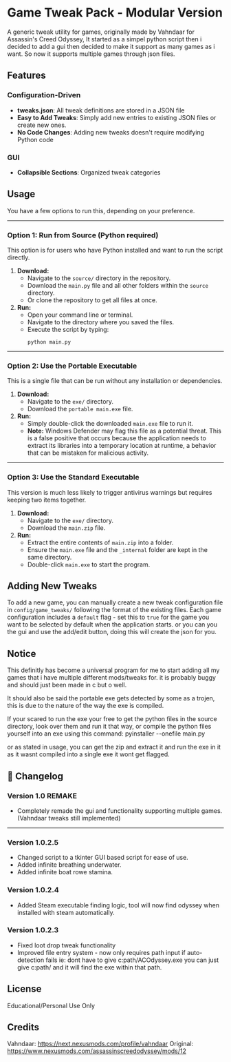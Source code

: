 # Game Tweak Pack - Modular Version

A generic tweak utility for games, originally made by Vahndaar for Assassin's Creed Odyssey, It started as a simpel python script then i decided to add a gui then decided to make it support as many games as i want.
So now it supports multiple games through json files.


## Features

### Configuration-Driven
- **tweaks.json**: All tweak definitions are stored in a JSON file
- **Easy to Add Tweaks**: Simply add new entries to existing JSON files or create new ones.
- **No Code Changes**: Adding new tweaks doesn't require modifying Python code

### GUI
- **Collapsible Sections**: Organized tweak categories


## Usage


You have a few options to run this, depending on your preference.

---

### Option 1: Run from Source (Python required)

This option is for users who have Python installed and want to run the script directly.

1.  **Download:**
    *   Navigate to the `source/` directory in the repository.
    *   Download the `main.py` file and all other folders within the `source` directory.
    *   Or clone the repository to get all files at once.
2.  **Run:**
    *   Open your command line or terminal.
    *   Navigate to the directory where you saved the files.
    *   Execute the script by typing:
        ```
        python main.py
        ```

---

### Option 2: Use the Portable Executable

This is a single file that can be run without any installation or dependencies.

1.  **Download:**
    *   Navigate to the `exe/` directory.
    *   Download the `portable main.exe` file.
2.  **Run:**
    *   Simply double-click the downloaded `main.exe` file to run it.
    *   **Note:** Windows Defender may flag this file as a potential threat. This is a false positive that occurs because the application needs to extract its libraries into a temporary location at runtime, a behavior that can be mistaken for malicious activity.

---

### Option 3: Use the Standard Executable

This version is much less likely to trigger antivirus warnings but requires keeping two items together.

1.  **Download:**
    *   Navigate to the `exe/` directory.
    *   Download the `main.zip` file.
2.  **Run:**
    *   Extract the entire contents of `main.zip` into a folder.
    *   Ensure the `main.exe` file and the `_internal` folder are kept in the same directory.
    *   Double-click `main.exe` to start the program.


## Adding New Tweaks

To add a new game, you can manually create a new tweak configuration file in `config/game_tweaks/` following the format of the existing files. Each game configuration includes a `default` flag - set this to `true` for the game you want to be selected by default when the application starts.
or you can you the gui and use the add/edit button, doing this will create the json for you.


## Notice

This definitly has become a universal program for me to start adding all my games that i have multiple different mods/tweaks for. it is probably buggy and should just been made in c but o well.

It should also be said the portable exe gets detected by some as a trojen, this is due to the nature of the way the exe is compiled.

If your scared to run the exe your free to get the python files in the source directory, look over them and run it that way, or compile the python files yourself into an exe using this command:
pyinstaller --onefile main.py

or as stated in usage, you can get the zip and extract it and run the exe in it as it wasnt compiled into a single exe it wont get flagged.


## 📝 Changelog

### Version 1.0  REMAKE
- Completely remade the gui and functionality supporting multiple games.(Vahndaar tweaks still implemented)


---


### Version 1.0.2.5
- Changed script to a tkinter GUI based script for ease of use.
- Added infinite breathing underwater.
- Added infinite boat rowe stamina.

### Version 1.0.2.4
- Added Steam executable finding logic, tool will now find odyssey when installed with steam automatically.
  
### Version 1.0.2.3
- Fixed loot drop tweak functionality
- Improved file entry system - now only requires path input if auto-detection fails ie: dont have to give c:path/ACOdyssey.exe you can just give c:path/ and it will find the exe within that path.



## License

Educational/Personal Use Only

## Credits

Vahndaar: https://next.nexusmods.com/profile/vahndaar
Original: https://www.nexusmods.com/assassinscreedodyssey/mods/12
